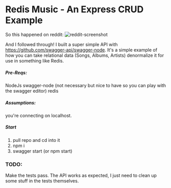 # Redis Music - An Express CRUD Example

So this happened on reddit:
![reddit-screenshot](https://i.imgur.com/qrhBfgF.png)

And I followed through!
I built a super simple API with https://github.com/swagger-api/swagger-node. It's a simple example of how you can take relational data (Songs, Albums, Artists) denormalize it for use in something like Redis.

##### Pre-Reqs:
NodeJs
swagger-node (not necessary but nice to have so you can play with the swagger editor)
redis

##### Assumptions:
you're connecting on localhost.

##### Start

1. pull repo and cd into it
2. npm i
3. swagger start (or npm start)

### TODO:
Make the tests pass. The API works as expected, I just need to clean up some stuff in the tests themselves.
